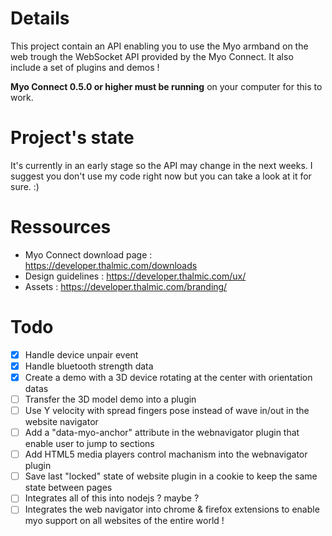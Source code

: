 Details
======
This project contain an API enabling you to use the Myo armband on the web trough the WebSocket API provided by the Myo Connect. It also include a set of plugins and demos !

**Myo Connect 0.5.0 or higher must be running** on your computer for this to work.

Project's state
======
It's currently in an early stage so the API may change in the next weeks. I suggest you don't use my code right now but you can take a look at it for sure. :)

Ressources
======
- Myo Connect download page : https://developer.thalmic.com/downloads
- Design guidelines : https://developer.thalmic.com/ux/
- Assets : https://developer.thalmic.com/branding/

Todo
======
- [x] Handle device unpair event
- [x] Handle bluetooth strength data
- [x] Create a demo with a 3D device rotating at the center with orientation datas
- [ ] Transfer the 3D model demo into a plugin
- [ ] Use Y velocity with spread fingers pose instead of wave in/out in the website navigator
- [ ] Add a "data-myo-anchor" attribute in the webnavigator plugin that enable user to jump to sections
- [ ] Add HTML5 media players control machanism into the webnavigator plugin
- [ ] Save last "locked" state of website plugin in a cookie to keep the same state between pages
- [ ] Integrates all of this into nodejs ? maybe ?
- [ ] Integrates the web navigator into chrome & firefox extensions to enable myo support on all websites of the entire world ! 
